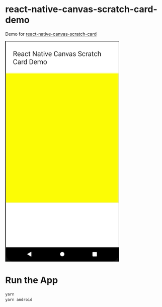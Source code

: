 # react-native-canvas-scratch-card-demo

Demo for [react-native-canvas-scratch-card](https://github.com/thalesgaldino/react-native-canvas-scratch-card)

![](gif-scratch.gif)

# Run the App

```bash
yarn
yarn android
```